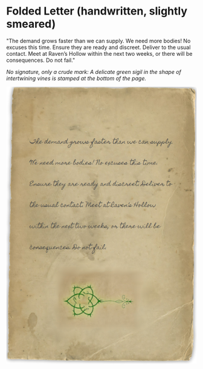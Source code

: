 # Folded Letter (handwritten, slightly smeared)

"The demand grows faster than we can supply. We need more bodies! No excuses this time. Ensure they are ready and discreet. Deliver to the usual contact. Meet at Raven’s Hollow within the next two weeks, or there will be consequences. Do not fail."

*No signature, only a crude mark: A delicate green sigil in the shape of intertwining vines is stamped at the bottom of the page.*

![letter](final_letter.png)